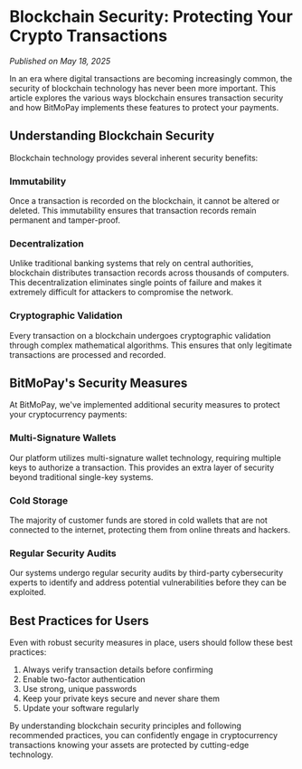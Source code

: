 # Blockchain Security: Protecting Your Crypto Transactions

_Published on May 18, 2025_

In an era where digital transactions are becoming increasingly common, the security of blockchain technology has never been more important. This article explores the various ways blockchain ensures transaction security and how BitMoPay implements these features to protect your payments.

## Understanding Blockchain Security

Blockchain technology provides several inherent security benefits:

### Immutability

Once a transaction is recorded on the blockchain, it cannot be altered or deleted. This immutability ensures that transaction records remain permanent and tamper-proof.

### Decentralization

Unlike traditional banking systems that rely on central authorities, blockchain distributes transaction records across thousands of computers. This decentralization eliminates single points of failure and makes it extremely difficult for attackers to compromise the network.

### Cryptographic Validation

Every transaction on a blockchain undergoes cryptographic validation through complex mathematical algorithms. This ensures that only legitimate transactions are processed and recorded.

## BitMoPay's Security Measures

At BitMoPay, we've implemented additional security measures to protect your cryptocurrency payments:

### Multi-Signature Wallets

Our platform utilizes multi-signature wallet technology, requiring multiple keys to authorize a transaction. This provides an extra layer of security beyond traditional single-key systems.

### Cold Storage

The majority of customer funds are stored in cold wallets that are not connected to the internet, protecting them from online threats and hackers.

### Regular Security Audits

Our systems undergo regular security audits by third-party cybersecurity experts to identify and address potential vulnerabilities before they can be exploited.

## Best Practices for Users

Even with robust security measures in place, users should follow these best practices:

1. Always verify transaction details before confirming
2. Enable two-factor authentication
3. Use strong, unique passwords
4. Keep your private keys secure and never share them
5. Update your software regularly

By understanding blockchain security principles and following recommended practices, you can confidently engage in cryptocurrency transactions knowing your assets are protected by cutting-edge technology.
